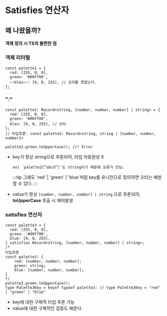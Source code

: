 # Satisfies 연산자

## 왜 나왔을까?

**객체 정의 시 TS의 불편한 점**

### 객체 리터럴

```tsx
const palette1 = {
  red: [255, 0, 0],
  green: '#00ff00',
  ~~bleu~~: [0, 0, 255], // 오타를 못잡는다.
};
```

### ":"

```tsx
const palette2: Record<string, [number, number, number] | string> = {
  red: [255, 0, 0],
  green: '#00ff00',
  bleu: [0, 0, 255], // 오타
};
// 타입추론: const palette2: Record<string, string | [number, number, number]>

palette2.green.toUpperCase(); //! Error
```

- key가 항상 string으로 추론되어, 타입 자동완성 X

      ex) `palette2[”abcd”]`도 string이기 때문에 오류가 안남.

  :::tip
  그래도 'red' | 'green' | 'blue'처럼 key를 유니언으로 정의하면 오타는 예방할 수 있다.
  :::

- value가 항상 `[number, number, number] | string` 으로 추론되어, **toUpperCase** 호출 시 에러발생

### satisfies 연산자

```tsx
const palette3 = {
  red: [255, 0, 0],
  green: '#00ff00',
  blue: [0, 0, 255],
} satisfies Record<string, [number, number, number] | string>;
/*
타입추론
const palette3: {
    red: [number, number, number];
    green: string;
    blue: [number, number, number];
}
*/
palette3.green.toUpperCase();
type Palette3Key = keyof typeof palette3; // type Palette3Key = "red" | "green" | "blue"
```

- key에 대한 구체적 타입 추론 가능
- value에 대한 구체적인 검증도 해준다.
